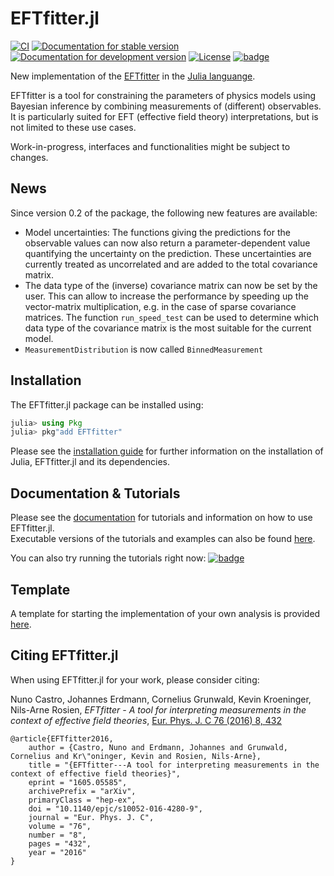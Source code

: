 
# EFTfitter.jl

[![CI](https://github.com/tudo-physik-e4/EFTfitter.jl/actions/workflows/ci.yml/badge.svg)](https://github.com/tudo-physik-e4/EFTfitter.jl/actions/workflows/ci.yml)
[![Documentation for stable version](https://img.shields.io/badge/docs-stable-blue.svg)](https://tudo-physik-e4.github.io/EFTfitter.jl/stable)
[![Documentation for development version](https://img.shields.io/badge/docs-dev-blue.svg)](https://tudo-physik-e4.github.io/EFTfitter.jl/dev)
[![License](http://img.shields.io/badge/license-MIT-brightgreen.svg?style=flat)](LICENSE.md)
[![badge](https://mybinder.org/badge_logo.svg)](https://mybinder.org/v2/gh/tudo-physik-e4/EFTfitter.jl/binder?urlpath=git-pull%3Frepo%3Dhttps%253A%252F%252Fgithub.com%252Ftudo-physik-e4%252FEFTfitter.jl%26urlpath%3Dtree%252FEFTfitter.jl%252Fexamples%252Fnotebooks%252F%26branch%3Dmain)


New implementation of the [EFTfitter](https://github.com/tudo-physik-e4/EFTfitterRelease) in the [Julia languange](https://julialang.org/).  

EFTfitter is a tool for constraining the parameters of physics models using Bayesian inference by combining measurements of (different) observables.
It is particularly suited for EFT (effective field theory) interpretations, but is not limited to these use cases.

Work-in-progress, interfaces and functionalities might be subject to changes.

## News
Since version 0.2 of the package, the following new features are available:
- Model uncertainties: The functions giving the predictions for the observable values can now also return a parameter-dependent value quantifying the uncertainty on the prediction. These uncertainties are currently treated as uncorrelated and are added to the total covariance matrix.
- The data type of the (inverse) covariance matrix can now be set by the user. This can allow to increase the performance by speeding up the vector-matrix multiplication, e.g. in the case of sparse covariance matrices. The function `run_speed_test` can be used to determine which data type of the covariance matrix is the most suitable for the current model.
- `MeasurementDistribution` is now called `BinnedMeasurement`
  

## Installation
The EFTfitter.jl package can be installed using:
```julia
julia> using Pkg
julia> pkg"add EFTfitter"
```

Please see the [installation guide](https://tudo-physik-e4.github.io/EFTfitter.jl/dev/installation/) for further information on the installation of Julia, EFTfitter.jl and its dependencies.


## Documentation & Tutorials
Please see the [documentation](https://tudo-physik-e4.github.io/EFTfitter.jl/dev/) for tutorials and information on how to use EFTfitter.jl.  
Executable versions of the tutorials and examples can also be found [here](https://github.com/tudo-physik-e4/EFTfitter.jl/tree/main/examples).

You can also try running the tutorials right now: [![badge](https://mybinder.org/badge_logo.svg)](https://mybinder.org/v2/gh/tudo-physik-e4/EFTfitter.jl/binder?urlpath=git-pull%3Frepo%3Dhttps%253A%252F%252Fgithub.com%252Ftudo-physik-e4%252FEFTfitter.jl%26urlpath%3Dtree%252FEFTfitter.jl%252Fexamples%252Fnotebooks%252F%26branch%3Dmain)


## Template
A template for starting the implementation of your own analysis is provided [here](https://github.com/tudo-physik-e4/EFTfitter.jl/tree/main/examples/empty_template).


## Citing EFTfitter.jl
When using EFTfitter.jl for your work, please consider citing:

Nuno Castro, Johannes Erdmann, Cornelius Grunwald, Kevin Kroeninger, Nils-Arne Rosien, *EFTfitter - A tool for interpreting measurements in the context of effective field theories*,  [Eur. Phys. J. C 76 (2016) 8, 432](https://link.springer.com/article/10.1140/epjc/s10052-016-4280-9)
```
@article{EFTfitter2016,
    author = {Castro, Nuno and Erdmann, Johannes and Grunwald, Cornelius and Kr\"oninger, Kevin and Rosien, Nils-Arne},
    title = "{EFTfitter---A tool for interpreting measurements in the context of effective field theories}",
    eprint = "1605.05585",
    archivePrefix = "arXiv",
    primaryClass = "hep-ex",
    doi = "10.1140/epjc/s10052-016-4280-9",
    journal = "Eur. Phys. J. C",
    volume = "76",
    number = "8",
    pages = "432",
    year = "2016"
}
```
